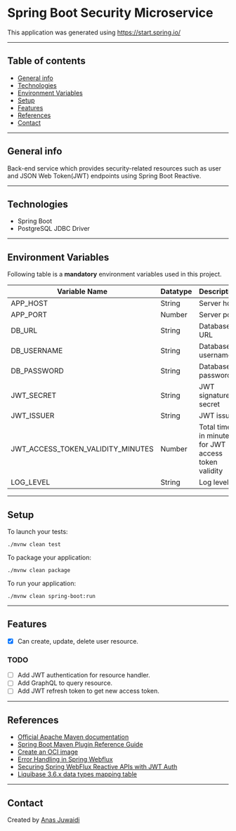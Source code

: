 # Spring Boot Security Microservice

This application was generated using https://start.spring.io/

---

## Table of contents
* [General info](#general-info)
* [Technologies](#technologies)
* [Environment Variables](#environment-variables)
* [Setup](#setup)
* [Features](#features)
* [References](#references)
* [Contact](#contact)

---

## General info
Back-end service which provides security-related resources such as user and JSON Web Token(JWT) endpoints using Spring Boot Reactive.

---

## Technologies
* Spring Boot
* PostgreSQL JDBC Driver

---

## Environment Variables
Following table is a **mandatory** environment variables used in this project.

| Variable Name | Datatype | Description |
| --- | --- | --- |
| APP_HOST | String | Server host |
| APP_PORT | Number | Server port |
| DB_URL | String | Database URL |
| DB_USERNAME | String | Database username |
| DB_PASSWORD | String | Database password |
| JWT_SECRET | String  | JWT signature secret |
| JWT_ISSUER | String | JWT issuer |
| JWT_ACCESS_TOKEN_VALIDITY_MINUTES | Number | Total time in minutes for JWT access token validity |
| LOG_LEVEL | String | Log level |

---

## Setup
To launch your tests:
```
./mvnw clean test
```

To package your application:
```
./mvnw clean package
```

To run your application:
```
./mvnw clean spring-boot:run
```

---

## Features
- [x] Can create, update, delete user resource.

### TODO
- [ ] Add JWT authentication for resource handler.
- [ ] Add GraphQL to query resource.
- [ ] Add JWT refresh token to get new access token.

---

## References
* [Official Apache Maven documentation](https://maven.apache.org/guides/index.html)
* [Spring Boot Maven Plugin Reference Guide](https://docs.spring.io/spring-boot/docs/2.4.5/maven-plugin/reference/html/)
* [Create an OCI image](https://docs.spring.io/spring-boot/docs/2.4.5/maven-plugin/reference/html/#build-image)
* [Error Handling in Spring Webflux](https://dzone.com/articles/error-handling-in-spring-webflux)
* [Securing Spring WebFlux Reactive APIs with JWT Auth](https://www.devglan.com/spring-security/spring-security-webflux-jwt)
* [Liquibase 3.6.x data types mapping table](https://dba-presents.com/index.php/liquibase/216-liquibase-3-6-x-data-types-mapping-table)

---

## Contact
Created by [Anas Juwaidi](mailto:anas.didi95@gmail.com)
